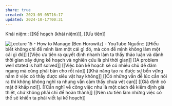 ```yaml
---
share: true
created: 2023-09-05T16:17
updated: 2024-10-17T00:31
---
```

Khái niệm:: [[Kế hoạch (khái niệm)]], [[Ưu tiên]]

![Lecture 15 - How to Manage (Ben Horowitz) - YouTube](https://youtu.be/uVhTvQXfibU?si=TJEwubrYwssLj9kD&t=2002)
Nguồn:: 
[[Hiểu biết không chỉ để mình làm một cái gì đó, mà còn để mình không làm một cái gì đó]]
[[Việc ưu tiên ra quyết định nhanh làm ta thấy thảo luận và dành thời gian xây dựng kế hoạch và nghiên cứu là phí thời gian]]
[[A problem well stated is half solved]]
[[Việc bàn kế hoạch sẽ có nhiều chủ đề đâm ngang mà cũng phải bàn cho rốt ráo]]
[[Khả năng tạo ra được sự bền vững nằm ở việc có thấy được siêu vật hay không]]
[[Có những vấn đề lúc cần nói ra thì không không nghĩ ra nhưng vẫn cảm thấy chưa vét cạn]]
[[Giả định có mặt ở khắp nơi]]. [[Cần nghĩ về công việc như là một cách để kiểm định giả thiết, chứ không phải chỉ để hoàn thành]]
[[Nên ưu tiên làm những việc có thể sẽ khiến ta phải viết lại kế hoạch]] 